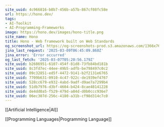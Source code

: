 ```yaml
---
site_uuid: 4c966816-b8b7-456b-a57b-867cf08fc58e
url: https://hono.dev/
tags:
- AI-Toolkit
- AI-Programming-Frameworks
image: https://hono.dev/images/hono-title.png
site_name: Hono
title: Hono - Web framework built on Web Standards
og_screenshot_url: https://og-screenshots-prod.s3.amazonaws.com/1366x768/80/false/0674e1a25398292efd317f452338478855759c284158a73c7e5330af5a415d10.jpeg
jina_last_request: '2025-03-09T06:45:09.860Z'
jina_error: 'Error occurred'
og_last_fetch: '2025-03-07T05:20:56.179Z'
site_uuid: b2686951-6107-454f-81d8-73fb84bd181b
site_uuid: 8c3fd7ec-44ee-49b5-adfb-be798497c0c2
site_uuid: 09c32851-ed5f-4472-9141-b2f2131e6765
site_uuid: 7709b631-0910-4c47-922c-de1939ef4767
site_uuid: 528cc679-e932-4abd-9adf-d9ae7a7299b4
site_uuid: 51db7976-d3bf-4604-b424-8cae48141228
site_uuid: de4dd0a5-f529-479d-a84d-d0b0ccc936e7
site_uuid: 06ec307d-256c-4180-a31b-cf98d314c7c0
---
```

[[Artificial Intelligence|AI]]

[[Programming Languages|Programming Language]]

